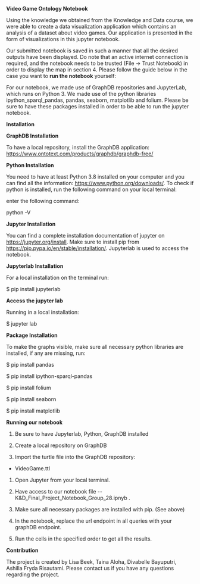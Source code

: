 **Video Game Ontology Notebook**

Using the knowledge we obtained from the Knowledge and Data course, we were able
to create a data visualization application which contains an analysis of a
dataset about video games. Our application is presented in the form of
visualizations in this jupyter notebook.

Our submitted notebook is saved in such a manner that all the desired outputs
have been displayed. Do note that an active internet connection is required, and
the notebook needs to be trusted (File -\> Trust Notebook) in order to display
the map in section 4. Please follow the guide below in the case you want to
**run the notebook** yourself:

For our notebook, we made use of GraphDB repositories and JupyterLab, which runs
on Python 3. We made use of the python libraries ipython_sparql_pandas, pandas,
seaborn, matplotlib and folium. Please be sure to have these packages installed
in order to be able to run the jupyter notebook.

**Installation**

**GraphDB Installation**

To have a local repository, install the GraphDB application:
<https://www.ontotext.com/products/graphdb/graphdb-free/>

**Python Installation**

You need to have at least Python 3.8 installed on your computer and you can find
all the information: https://www.python.org/downloads/. To check if python is
installed, run the following command on your local terminal:

enter the following command:

python -V

**Jupyter Installation**

You can find a complete installation documentation of jupyter on
https://jupyter.org/install. Make sure to install pip from
https://pip.pypa.io/en/stable/installation/. Jupyterlab is used to access the
notebook.

**Jupyterlab Installation**

For a local installation on the terminal run:

​​\$ pip install jupyterlab

**Access the jupyter lab**

Running in a local installation:

​​\$ jupyter lab

**Package Installation**

To make the graphs visible, make sure all necessary python libraries are
installed, if any are missing, run:

\$ pip install pandas

\$ pip install ipython-sparql-pandas

\$ pip install folium

\$ pip install seaborn

\$ pip install matplotlib

**Running our notebook**

1.  Be sure to have Jupyterlab, Python, GraphDB installed

2.  Create a local repository on GraphDB

3.  Import the turtle file into the GraphDB repository:

-   VideoGame.ttl

1.  Open Jupyter from your local terminal.

2.  Have access to our notebook file --
    K&D_Final_Project_Notebook_Group_28.ipnyb .

3.  Make sure all necessary packages are installed with pip. (See above)

4.  In the notebook, replace the url endpoint in all queries with your graphDB
    endpoint.

5.  Run the cells in the specified order to get all the results.

**Contribution**

The project is created by Lisa Beek, Taina Aloha, Divabelle Bayuputri, Ashilla
Fryda Risautami. Please contact us if you have any questions regarding the
project.

